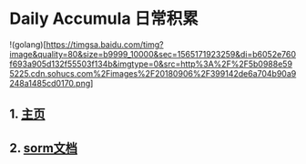 # Daily Accumula 日常积累
!(golang)[https://timgsa.baidu.com/timg?image&quality=80&size=b9999_10000&sec=1565171923259&di=b6052e760f693a905d132f55503f134b&imgtype=0&src=http%3A%2F%2F5b0988e595225.cdn.sohucs.com%2Fimages%2F20180906%2F399142de6a704b90a9248a1485cd0170.png]
## 1.  [主页](https://srlemon.github.io)

## 2. [sorm文档](https://srlemon.github.io/sorm/)